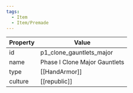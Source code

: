 ```yaml
---
tags:
  - Item
  - Item/Premade
---
```


| Property | Value                         |
| -------- | ----------------------------- |
| id       | p1_clone_gauntlets_major      |
| name     | Phase I Clone Major Gauntlets |
| type     | [[HandArmor]]                 |
| culture  | [[republic]]         |


